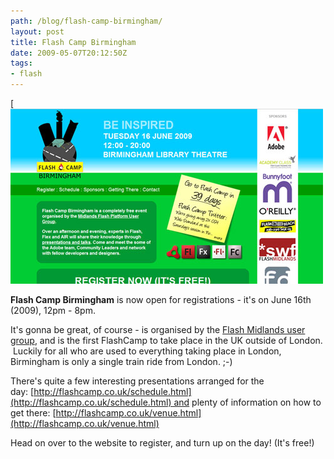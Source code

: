 ```yaml
---
path: /blog/flash-camp-birmingham/
layout: post
title: Flash Camp Birmingham
date: 2009-05-07T20:12:50Z
tags:
- flash
---
```


[![Flash Camp - Birmingham](flashcampbirmingham.jpg)

**Flash Camp Birmingham** is now open for registrations - it's on June 16th (2009), 12pm - 8pm.

It's gonna be great, of course - is organised by the [Flash Midlands user group](http://flashmidlands.com/), and is the first FlashCamp to take place in the UK outside of London.  Luckily for all who are used to everything taking place in London, Birmingham is only a single train ride from London. ;-)

There's quite a few interesting presentations arranged for the day: [http://flashcamp.co.uk/schedule.html](http://flashcamp.co.uk/schedule.html) and plenty of information on how to get there: [http://flashcamp.co.uk/venue.html](http://flashcamp.co.uk/venue.html)

Head on over to the website to register, and turn up on the day! (It's free!)